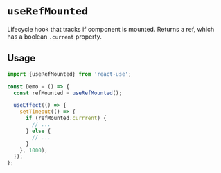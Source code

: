 # `useRefMounted`

Lifecycle hook that tracks if component is mounted. Returns a ref, which has a
boolean `.current` property.


## Usage

```jsx
import {useRefMounted} from 'react-use';

const Demo = () => {
  const refMounted = useRefMounted();

  useEffect(() => {
    setTimeout(() => {
      if (refMounted.currrent) {
        // ...
      } else {
        // ...
      }
    }, 1000);
  });
};
```
